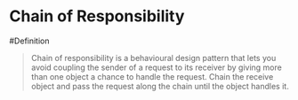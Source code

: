 # Chain of Responsibility


#Definition

> Chain of responsibility is a behavioural design pattern that lets you avoid coupling the sender of a request to its receiver by giving more than one object a chance to handle the request. Chain the receive object  and pass the request along the chain until the object handles it.

